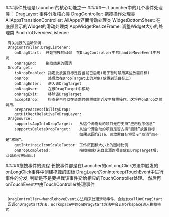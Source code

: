 ###事件处理是Launcher的核心功能之一
#####一. Launcher中的几个事件处理类：
     DragLayer:                    事件分发核心类
     DragController:               拖拽操作处理类
     AllAppsTransitionController:  AllApps界面滑动处理类
     WidgetBottomSheet:            在底部显示的Widget的滑动处理类
     AppWidgetResizeFrame:         调整Widget大小的处理类
     PinchToOverviewListener:      
     
     有关拖拽的监听回调：
     DragController.DragListener:
        onDragStart:  开始拖拽的回调  在DragController中的handleMoveEvent中触发
        onDragEnd:    拖拽结束的回调
     DropTarget:
        isDropEnabled: 指定此放置目标是否当前已启用(用于暂时禁用某些放置目标)
        onDrop:        处理放在DropTarget上的对象(放置到该目标上)
        onDragEnter:   进入该DragTarget
        onDragOver:    在该DragTarget中移动
        onDragExit:    移除该DragTarget
        acceptDrop:    检查是否可以在请求的位置或附近发生放置操作。这将在onDrop之前调用。
        prepareAccessibilityDrop:
        getHitRectRelativeToDragLayer:
     DragSource:
        supportsAppInfoDropTarget:   从这个源拖动的项目是否支持“应用程序信息”
        supportsDeleteDropTarget:    从这个源拖动的项目是否支持“删除”放置目标
                                     如果返回false，则放置目标将显示“取消”而不是“移除”。
        getIntrinsicIconScaleFactor: 工作区图标大小上的图标比例
        onDropCompleted:             拖拽完成(来自此源的项目放到DropTarget后，回调源会被回调。)
     
#####拖拽事件的流程
     长按事件都是在Launcher的onLongClick方法中触发的
     onLongClick事件中创建拖拽的图标
     DragLayer的onInterceptTouchEvent中进行事件的分发,
     判断是不是要拦截该事件交给相应的TouchController处理。
     然后再onTouchEvent中由TouchController处理事件
     
     ------------------------
     DragController中handleMoveEvent方法用来处理滑动事件，会触发callOnDragStart
     回调onDragStart方法，Workspace中的onDragStart方法中会让Workspace进入拖拽模式


    